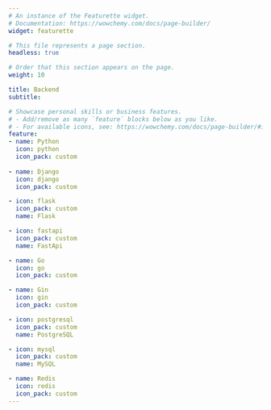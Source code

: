```yaml
---
# An instance of the Featurette widget.
# Documentation: https://wowchemy.com/docs/page-builder/
widget: featurette

# This file represents a page section.
headless: true

# Order that this section appears on the page.
weight: 10

title: Backend
subtitle:

# Showcase personal skills or business features.
# - Add/remove as many `feature` blocks below as you like.
# - For available icons, see: https://wowchemy.com/docs/page-builder/#icons
feature:
- name: Python
  icon: python
  icon_pack: custom
  
- name: Django
  icon: django
  icon_pack: custom

- icon: flask
  icon_pack: custom
  name: Flask

- icon: fastapi
  icon_pack: custom
  name: FastApi

- name: Go
  icon: go
  icon_pack: custom

- name: Gin
  icon: gin
  icon_pack: custom

- icon: postgresql
  icon_pack: custom
  name: PostgreSQL

- icon: mysql
  icon_pack: custom
  name: MySQL

- name: Redis
  icon: redis
  icon_pack: custom
---
```

